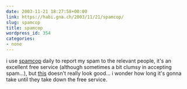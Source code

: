 ```yaml
---
date: 2003-11-21 18:27:58+00:00
link: https://habi.gna.ch/2003/11/21/spamcop/
slug: spamcop
title: spamcop
wordpress_id: 354
categories:
- none
---
```


i use [spamcop](http://www.spamcop.net/) daily to report my spam to the relevant people, it's an excellent free service (although sometimes a bit clumsy in accepting spam...), but [this](http://www.infoworld.com/article/03/11/19/HNironport_1.html) doesn't really look good...
i wonder how long it's gonna take until they take down the free service.
